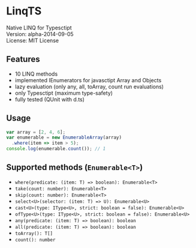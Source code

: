 LinqTS
======
Native LINQ for Typesctipt <br/>
Version: alpha-2014-09-05 <br/>
License: MIT License

## Features
* 10 LINQ methods
* implemented IEnumerators for javasctipt Array and Objects
* lazy evaluation (only any, all, toArray, count run evaluations)
* only Typesctipt (maximum type-safety)
* fully tested (QUnit with d.ts)

## Usage
```typescript
var array = [2, 4, 6];
var enumerable = new EnumerableArray(array)
  .where(item => item > 5);
console.log(enumerable.count()); // 1
```

## Supported methods (`Enumerable<T>`)
* `where(predicate: (item: T) => boolean): Enumerable<T>`
* `take(count: number): Enumerable<T>`
* `skip(count: number): Enumerable<T>`
* `select<U>(selector: (item: T) => U): Enumerable<U>`
* `cast<U>(type: IType<U>, strict: boolean = false): Enumerable<U>`
* `ofType<U>(type: IType<U>, strict: boolean = false): Enumerable<U>`
* `any(predicate: (item: T) => boolean): boolean`
* `all(predicate: (item: T) => boolean): boolean`
* `toArray(): T[]`
* `count(): number`

